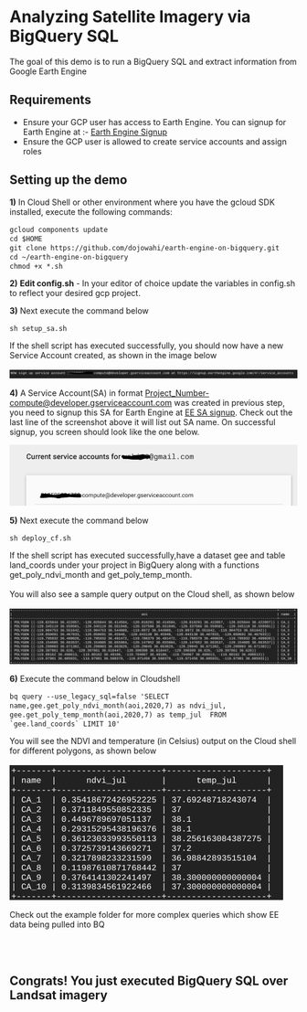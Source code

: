 # Analyzing Satellite Imagery via BigQuery SQL
The goal of this demo is to run a BigQuery SQL and extract information from Google Earth Engine

## Requirements
* Ensure your GCP user has access to Earth Engine. You can signup for Earth Engine at :- [Earth Engine Signup](https://signup.earthengine.google.com/)
* Ensure the GCP user is allowed to create service accounts and assign roles


## Setting up the demo
**1)** In Cloud Shell or other environment where you have the gcloud SDK installed, execute the following commands:
```console
gcloud components update 
cd $HOME
git clone https://github.com/dojowahi/earth-engine-on-bigquery.git
cd ~/earth-engine-on-bigquery
chmod +x *.sh
```

**2)** **Edit config.sh** - In your editor of choice update the variables in config.sh to reflect your desired gcp project.

**3)** Next execute the command below

```console
sh setup_sa.sh
```
If the shell script has executed successfully, you should now have a new Service Account created, as shown in the image below
<br/><br/>
![Setup output](/img/setup_sa.png)

**4)** A Service Account(SA) in format <Project_Number-compute@developer.gserviceaccount.com> was created in previous step, you need to signup this SA for Earth Engine at [EE SA signup](https://signup.earthengine.google.com/#!/service_accounts). Check out the last line of the screenshot above it will list out SA name. On successful signup, you screen should look like the one below.

![Signup SA](/img/signup_sa.png)


**5)** Next execute the command below

```console
sh deploy_cf.sh
```

If the shell script has executed successfully,have a dataset gee and table land_coords under your project in BigQuery along with a functions get_poly_ndvi_month and get_poly_temp_month. 
<br/><br/>
You will also see a sample query output on the Cloud shell, as shown below
<br/><br/>
![BQ output](/img/deploy_cf.png)


**6)** Execute the command below in Cloudshell
```console
bq query --use_legacy_sql=false 'SELECT name,gee.get_poly_ndvi_month(aoi,2020,7) as ndvi_jul, gee.get_poly_temp_month(aoi,2020,7) as temp_jul  FROM `gee.land_coords` LIMIT 10'
```
You will see the NDVI and temperature (in Celsius) output on the Cloud shell for different polygons, as shown below
<br/><br/>
![NDVI output](/img/ndvi_out.png)

Check out the example folder for more complex queries which show EE data being pulled into BQ

<br/><br/>
## Congrats! You just executed BigQuery SQL over Landsat imagery
